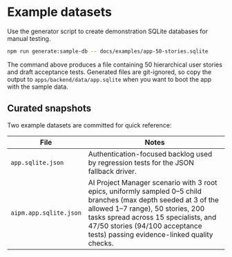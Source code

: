 # Example datasets

Use the generator script to create demonstration SQLite databases for manual testing.

```bash
npm run generate:sample-db -- docs/examples/app-50-stories.sqlite
```

The command above produces a file containing 50 hierarchical user stories and draft acceptance tests. Generated files are git-ignored, so copy the output to `apps/backend/data/app.sqlite` when you want to boot the app with the sample data.

## Curated snapshots

Two example datasets are committed for quick reference:

| File | Notes |
| ---- | ----- |
| `app.sqlite.json` | Authentication-focused backlog used by regression tests for the JSON fallback driver. |
| `aipm.app.sqlite.json` | AI Project Manager scenario with 3 root epics, uniformly sampled 0–5 child branches (max depth seeded at 3 of the allowed 1–7 range), 50 stories, 200 tasks spread across 15 specialists, and 47/50 stories (94/100 acceptance tests) passing evidence-linked quality checks. |
